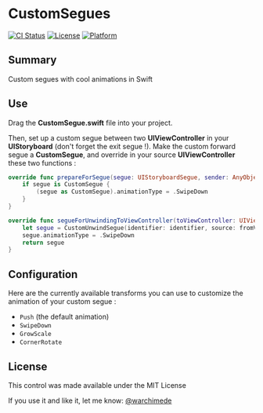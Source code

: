 # CustomSegues

[![CI Status](https://img.shields.io/travis/warchimede/CustomSegues.svg?style=flat)](https://travis-ci.org/warchimede/CustomSegues)
[![License](https://img.shields.io/cocoapods/l/CellAnimator.svg?style=flat)](http://cocoapods.org/pods/CellAnimator)
[![Platform](https://img.shields.io/cocoapods/p/CellAnimator.svg?style=flat)](http://cocoapods.org/pods/CellAnimator)

## Summary

Custom segues with cool animations in Swift

## Use

Drag the **CustomSegue.swift** file into your project.

Then, set up a custom segue between two **UIViewController** in your **UIStoryboard** (don't forget the exit segue !).
Make the custom forward segue a **CustomSegue**, and override in your source **UIViewController** these two functions :

```Swift
override func prepareForSegue(segue: UIStoryboardSegue, sender: AnyObject?) {
    if segue is CustomSegue {
        (segue as CustomSegue).animationType = .SwipeDown
    }
}

override func segueForUnwindingToViewController(toViewController: UIViewController, fromViewController: UIViewController, identifier: String) -> UIStoryboardSegue {
    let segue = CustomUnwindSegue(identifier: identifier, source: fromViewController, destination: toViewController)
    segue.animationType = .SwipeDown
    return segue
}
```


## Configuration

Here are the currently available transforms you can use to customize the animation
of your custom segue :

  + `Push` (the default animation)
  + `SwipeDown`
  + `GrowScale`
  + `CornerRotate`

## License

This control was made available under the MIT License

If you use it and like it, let me know: [@warchimede](http://twitter.com/warchimede)
